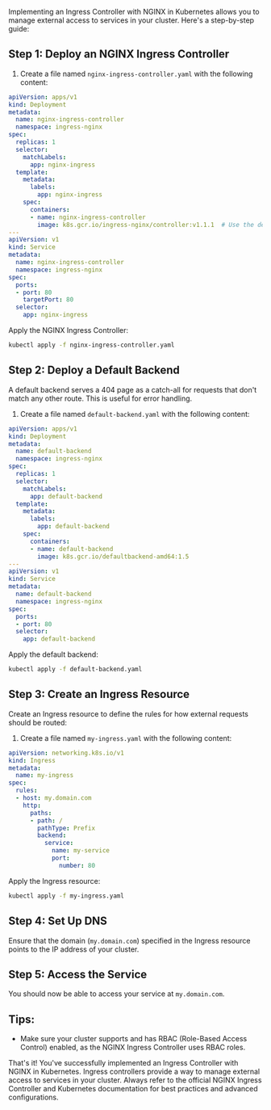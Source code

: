Implementing an Ingress Controller with NGINX in Kubernetes allows you to manage external access to services in your cluster. Here's a step-by-step guide:

## Step 1: Deploy an NGINX Ingress Controller

1. Create a file named `nginx-ingress-controller.yaml` with the following content:

```yaml
apiVersion: apps/v1
kind: Deployment
metadata:
  name: nginx-ingress-controller
  namespace: ingress-nginx
spec:
  replicas: 1
  selector:
    matchLabels:
      app: nginx-ingress
  template:
    metadata:
      labels:
        app: nginx-ingress
    spec:
      containers:
      - name: nginx-ingress-controller
        image: k8s.gcr.io/ingress-nginx/controller:v1.1.1  # Use the desired version
---
apiVersion: v1
kind: Service
metadata:
  name: nginx-ingress-controller
  namespace: ingress-nginx
spec:
  ports:
  - port: 80
    targetPort: 80
  selector:
    app: nginx-ingress
```

Apply the NGINX Ingress Controller:

```bash
kubectl apply -f nginx-ingress-controller.yaml
```

## Step 2: Deploy a Default Backend

A default backend serves a 404 page as a catch-all for requests that don't match any other route. This is useful for error handling.

1. Create a file named `default-backend.yaml` with the following content:

```yaml
apiVersion: apps/v1
kind: Deployment
metadata:
  name: default-backend
  namespace: ingress-nginx
spec:
  replicas: 1
  selector:
    matchLabels:
      app: default-backend
  template:
    metadata:
      labels:
        app: default-backend
    spec:
      containers:
      - name: default-backend
        image: k8s.gcr.io/defaultbackend-amd64:1.5
---
apiVersion: v1
kind: Service
metadata:
  name: default-backend
  namespace: ingress-nginx
spec:
  ports:
  - port: 80
  selector:
    app: default-backend
```

Apply the default backend:

```bash
kubectl apply -f default-backend.yaml
```

## Step 3: Create an Ingress Resource

Create an Ingress resource to define the rules for how external requests should be routed:

1. Create a file named `my-ingress.yaml` with the following content:

```yaml
apiVersion: networking.k8s.io/v1
kind: Ingress
metadata:
  name: my-ingress
spec:
  rules:
  - host: my.domain.com
    http:
      paths:
      - path: /
        pathType: Prefix
        backend:
          service:
            name: my-service
            port:
              number: 80
```

Apply the Ingress resource:

```bash
kubectl apply -f my-ingress.yaml
```

## Step 4: Set Up DNS

Ensure that the domain (`my.domain.com`) specified in the Ingress resource points to the IP address of your cluster.

## Step 5: Access the Service

You should now be able to access your service at `my.domain.com`.

## Tips:

- Make sure your cluster supports and has RBAC (Role-Based Access Control) enabled, as the NGINX Ingress Controller uses RBAC roles.

That's it! You've successfully implemented an Ingress Controller with NGINX in Kubernetes. Ingress controllers provide a way to manage external access to services in your cluster. Always refer to the official NGINX Ingress Controller and Kubernetes documentation for best practices and advanced configurations.
